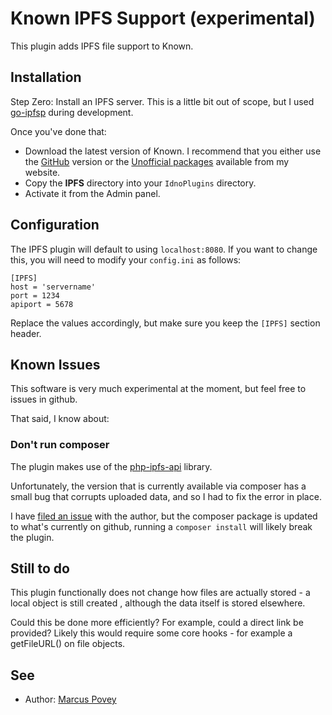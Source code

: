 # Known IPFS Support (experimental)

This plugin adds IPFS file support to Known.

## Installation

Step Zero: Install an IPFS server. This is a little bit out of scope, but I used [go-ipfsp](https://docs.ipfs.io/introduction/install/) during development.

Once you've done that:

* Download the latest version of Known. I recommend that you either use the [GitHub](https://github.com/idno/known) version or the [Unofficial packages](https://www.marcus-povey.co.uk/known) available from my website.
* Copy the **IPFS** directory into your ```IdnoPlugins``` directory.
* Activate it from the Admin panel.

## Configuration

The IPFS plugin will default to using ```localhost:8080```. If you want to change this, you will need to modify your ```config.ini``` as follows:

```
[IPFS]
host = 'servername'
port = 1234
apiport = 5678
```

Replace the values accordingly, but make sure you keep the ```[IPFS]``` section header.

## Known Issues

This software is very much experimental at the moment, but feel free to issues in github. 

That said, I know about:

### Don't run composer

The plugin makes use of the [php-ipfs-api](https://github.com/cloutier/php-ipfs-api) library. 

Unfortunately, the version that is currently available via composer has a small bug that corrupts uploaded data, and so I had to fix the error in place. 

I have [filed an issue](https://github.com/cloutier/php-ipfs-api/issues/12) with the author, but the composer package is updated to what's currently on github, running a ```composer install``` will likely break the plugin.

## Still to do

This plugin functionally does not change how files are actually stored - a local object is still created , although the data itself is stored elsewhere. 

Could this be done more efficiently? For example, could a direct link be provided? Likely this would require some core hooks - for example a getFileURL() on file objects.

## See

* Author: [Marcus Povey](https://www.marcus-povey.co.uk)